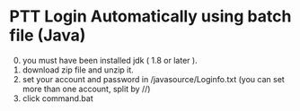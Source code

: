 # PTT Login Automatically using batch file (Java)
0. you must have been installed jdk ( 1.8 or later ).
1. download zip file and unzip it.
2. set your account and password in /javasource/Loginfo.txt (you can set more than one account, split by //)
3. click command.bat

